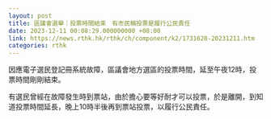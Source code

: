 ```yaml
---
layout: post
title: 區議會選舉｜投票時間結束　有市民稱投票是履行公民責任
date: 2023-12-11 00:08:29.000000000 +08:00
link: https://news.rthk.hk/rthk/ch/component/k2/1731620-20231211.htm
categories: rthk
---
```


因應電子選民登記冊系統故障，區議會地方選區的投票時間，延至午夜12時，投票時間剛剛結束。

有選民曾經在故障發生時到票站，由於擔心要等好耐才可以投票，於是離開，到知道投票時間延長，晚上10時半後再到票站投票，以履行公民責任。
